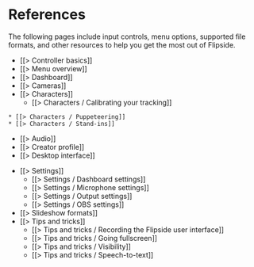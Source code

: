 # References

The following pages include input controls, menu options, supported file formats, and other resources to help you get the most out of Flipside.

* [[> Controller basics]]
* [[> Menu overview]]
* [[> Dashboard]]
* [[> Cameras]]
* [[> Characters]]
    * [[> Characters / Calibrating your tracking]]
<!-- * [[> Characters / Full-body tracking]] -->
    * [[> Characters / Puppeteering]]
    * [[> Characters / Stand-ins]]
* [[> Audio]]
* [[> Creator profile]]
* [[> Desktop interface]]
<!--   * [[> Desktop interface / Take editor]]
  * [[> Desktop interface / Video renderer]]
* [[> Exports]]
  * [[> Exports / Motion capture exports]]
  * [[> Exports / Video exports]]
  * [[> Exports / Audio exports]] -->
* [[> Settings]]
  * [[> Settings / Dashboard settings]]
  * [[> Settings / Microphone settings]]
  * [[> Settings / Output settings]]
  * [[> Settings / OBS settings]]
* [[> Slideshow formats]]
* [[> Tips and tricks]]
  * [[> Tips and tricks / Recording the Flipside user interface]]
  * [[> Tips and tricks / Going fullscreen]]
  * [[> Tips and tricks / Visibility]]
  * [[> Tips and tricks / Speech-to-text]]
